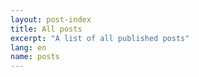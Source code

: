 ```yaml
---
layout: post-index
title: All posts
excerpt: "A list of all published posts"
lang: en
name: posts
---
```


